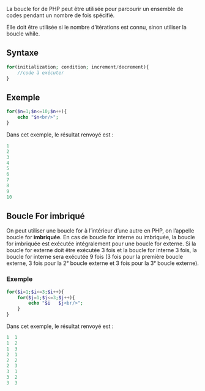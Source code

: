 La boucle for de PHP peut être utilisée pour parcourir un ensemble de codes pendant un nombre de fois spécifié.

Elle doit être utilisée si le nombre d’itérations est connu, sinon utiliser la boucle while.

## Syntaxe

``` php
for(initialization; condition; increment/decrement){ 
    //code à exécuter 
}
```

## Exemple

``` php
for($n=1;$n<=10;$n++){ 
    echo "$n<br/>"; 
}
```

Dans cet exemple, le résultat renvoyé est :

``` php
1
2
3
4
5
6
7
8
9
10
```

## Boucle For imbriqué

On peut utiliser une boucle for à l’intérieur d’une autre en PHP, on l’appelle boucle for **imbriquée**. En cas de boucle for interne ou imbriquée, la boucle for imbriquée est exécutée intégralement pour une boucle for externe. Si la boucle for externe doit être exécutée 3 fois et la boucle for interne 3 fois, la boucle for interne sera exécutée 9 fois (3 fois pour la première boucle externe, 3 fois pour la 2ᵉ boucle externe et 3 fois pour la 3ᵉ boucle externe).

### Exemple

``` php
for($i=1;$i<=3;$i++){ 
    for($j=1;$j<=3;$j++){ 
        echo "$i   $j<br/>"; 
    } 
}
```

Dans cet exemple, le résultat renvoyé est :

``` php
1  1
1  2
1  3
2  1
2  2
2  3
3  1
3  2
3  3
```